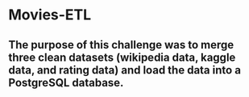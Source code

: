 # Movies-ETL
## The purpose of this challenge was to merge three clean datasets (wikipedia data, kaggle data, and rating data) and load the data into a PostgreSQL database.
